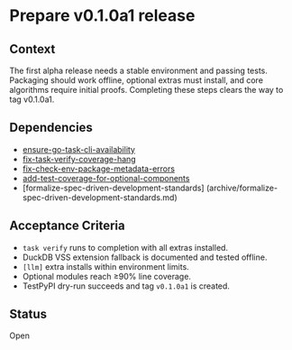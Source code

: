 # Prepare v0.1.0a1 release

## Context
The first alpha release needs a stable environment and passing tests. Packaging
should work offline, optional extras must install, and core algorithms require
initial proofs. Completing these steps clears the way to tag v0.1.0a1.

## Dependencies
- [ensure-go-task-cli-availability](archive/ensure-go-task-cli-availability.md)
- [fix-task-verify-coverage-hang](archive/fix-task-verify-coverage-hang.md)
- [fix-check-env-package-metadata-errors](archive/fix-check-env-package-metadata-errors.md)
- [add-test-coverage-for-optional-components](archive/add-test-coverage-for-optional-components.md)
- [formalize-spec-driven-development-standards]
  (archive/formalize-spec-driven-development-standards.md)

## Acceptance Criteria
- `task verify` runs to completion with all extras installed.
- DuckDB VSS extension fallback is documented and tested offline.
- `[llm]` extra installs within environment limits.
- Optional modules reach ≥90% line coverage.
- TestPyPI dry-run succeeds and tag `v0.1.0a1` is created.

## Status
Open
